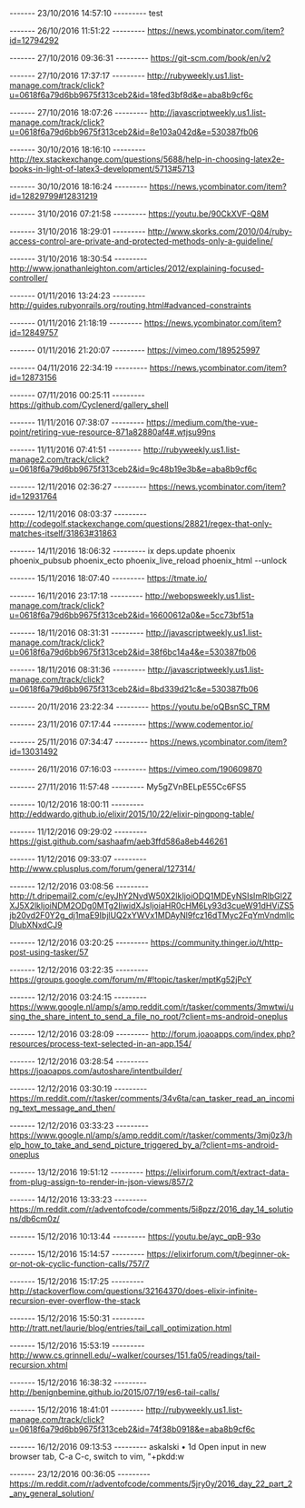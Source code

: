
------- 23/10/2016 14:57:10 ---------
test

------- 26/10/2016 11:51:22 ---------
https://news.ycombinator.com/item?id=12794292

------- 27/10/2016 09:36:31 ---------
https://git-scm.com/book/en/v2

------- 27/10/2016 17:37:17 ---------
http://rubyweekly.us1.list-manage.com/track/click?u=0618f6a79d6bb9675f313ceb2&id=18fed3bf8d&e=aba8b9cf6c

------- 27/10/2016 18:07:26 ---------
http://javascriptweekly.us1.list-manage.com/track/click?u=0618f6a79d6bb9675f313ceb2&id=8e103a042d&e=530387fb06

------- 30/10/2016 18:16:10 ---------
http://tex.stackexchange.com/questions/5688/help-in-choosing-latex2e-books-in-light-of-latex3-development/5713#5713

------- 30/10/2016 18:16:24 ---------
https://news.ycombinator.com/item?id=12829799#12831219

------- 31/10/2016 07:21:58 ---------
https://youtu.be/90CkXVF-Q8M

------- 31/10/2016 18:29:01 ---------
http://www.skorks.com/2010/04/ruby-access-control-are-private-and-protected-methods-only-a-guideline/

------- 31/10/2016 18:30:54 ---------
http://www.jonathanleighton.com/articles/2012/explaining-focused-controller/

------- 01/11/2016 13:24:23 ---------
http://guides.rubyonrails.org/routing.html#advanced-constraints

------- 01/11/2016 21:18:19 ---------
https://news.ycombinator.com/item?id=12849757

------- 01/11/2016 21:20:07 ---------
https://vimeo.com/189525997

------- 04/11/2016 22:34:19 ---------
https://news.ycombinator.com/item?id=12873156

------- 07/11/2016 00:25:11 ---------
https://github.com/Cyclenerd/gallery_shell

------- 11/11/2016 07:38:07 ---------
https://medium.com/the-vue-point/retiring-vue-resource-871a82880af4#.wtjsu99ns

------- 11/11/2016 07:41:51 ---------
http://rubyweekly.us1.list-manage2.com/track/click?u=0618f6a79d6bb9675f313ceb2&id=9c48b19e3b&e=aba8b9cf6c

------- 12/11/2016 02:36:27 ---------
https://news.ycombinator.com/item?id=12931764

------- 12/11/2016 08:03:37 ---------
http://codegolf.stackexchange.com/questions/28821/regex-that-only-matches-itself/31863#31863

------- 14/11/2016 18:06:32 ---------
ix deps.update phoenix phoenix_pubsub phoenix_ecto phoenix_live_reload phoenix_html --unlock

------- 15/11/2016 18:07:40 ---------
https://tmate.io/

------- 16/11/2016 23:17:18 ---------
http://webopsweekly.us1.list-manage.com/track/click?u=0618f6a79d6bb9675f313ceb2&id=16600612a0&e=5cc73bf51a

------- 18/11/2016 08:31:31 ---------
http://javascriptweekly.us1.list-manage.com/track/click?u=0618f6a79d6bb9675f313ceb2&id=38f6bc14a4&e=530387fb06

------- 18/11/2016 08:31:36 ---------
http://javascriptweekly.us1.list-manage.com/track/click?u=0618f6a79d6bb9675f313ceb2&id=8bd339d21c&e=530387fb06

------- 20/11/2016 23:22:34 ---------
https://youtu.be/oQBsnSC_TRM

------- 23/11/2016 07:17:44 ---------
https://www.codementor.io/

------- 25/11/2016 07:34:47 ---------
https://news.ycombinator.com/item?id=13031492

------- 26/11/2016 07:16:03 ---------
https://vimeo.com/190609870

------- 27/11/2016 11:57:48 ---------
My5gZVnBELpE55Cc6FS5

------- 10/12/2016 18:00:11 ---------
http://eddwardo.github.io/elixir/2015/10/22/elixir-pingpong-table/

------- 11/12/2016 09:29:02 ---------
https://gist.github.com/sashaafm/aeb3ffd586a8eb446261

------- 11/12/2016 09:33:07 ---------
http://www.cplusplus.com/forum/general/127314/

------- 12/12/2016 03:08:56 ---------
http://t.dripemail2.com/c/eyJhY2NvdW50X2lkIjoiODQ1MDEyNSIsImRlbGl2ZXJ5X2lkIjoiNDM2ODg0MTg2IiwidXJsIjoiaHR0cHM6Ly93d3cueW91dHViZS5jb20vd2F0Y2g_dj1maE9IbjlUQ2xYWVx1MDAyNl9fcz16dTMyc2FqYmVndmllcDlubXNxdCJ9

------- 12/12/2016 03:20:25 ---------
https://community.thinger.io/t/http-post-using-tasker/57

------- 12/12/2016 03:22:35 ---------
https://groups.google.com/forum/m/#!topic/tasker/mptKg52jPcY

------- 12/12/2016 03:24:15 ---------
https://www.google.nl/amp/s/amp.reddit.com/r/tasker/comments/3mwtwi/using_the_share_intent_to_send_a_file_no_root/?client=ms-android-oneplus

------- 12/12/2016 03:28:09 ---------
http://forum.joaoapps.com/index.php?resources/process-text-selected-in-an-app.154/

------- 12/12/2016 03:28:54 ---------
https://joaoapps.com/autoshare/intentbuilder/

------- 12/12/2016 03:30:19 ---------
https://m.reddit.com/r/tasker/comments/34v6ta/can_tasker_read_an_incoming_text_message_and_then/

------- 12/12/2016 03:33:23 ---------
https://www.google.nl/amp/s/amp.reddit.com/r/tasker/comments/3mj0z3/help_how_to_take_and_send_picture_triggered_by_a/?client=ms-android-oneplus

------- 13/12/2016 19:51:12 ---------
https://elixirforum.com/t/extract-data-from-plug-assign-to-render-in-json-views/857/2

------- 14/12/2016 13:33:23 ---------
https://m.reddit.com/r/adventofcode/comments/5i8pzz/2016_day_14_solutions/db6cm0z/

------- 15/12/2016 10:13:44 ---------
https://youtu.be/ayc_qpB-93o

------- 15/12/2016 15:14:57 ---------
https://elixirforum.com/t/beginner-ok-or-not-ok-cyclic-function-calls/757/7

------- 15/12/2016 15:17:25 ---------
http://stackoverflow.com/questions/32164370/does-elixir-infinite-recursion-ever-overflow-the-stack

------- 15/12/2016 15:50:31 ---------
http://tratt.net/laurie/blog/entries/tail_call_optimization.html

------- 15/12/2016 15:53:19 ---------
http://www.cs.grinnell.edu/~walker/courses/151.fa05/readings/tail-recursion.xhtml

------- 15/12/2016 16:38:32 ---------
http://benignbemine.github.io/2015/07/19/es6-tail-calls/

------- 15/12/2016 18:41:01 ---------
http://rubyweekly.us1.list-manage.com/track/click?u=0618f6a79d6bb9675f313ceb2&id=74f38b0918&e=aba8b9cf6c

------- 16/12/2016 09:13:53 ---------
	askalski • 1d
Open input in new browser tab, C-a C-c, switch to vim, "+pkdd:w<Enter>

------- 23/12/2016 00:36:05 ---------
https://m.reddit.com/r/adventofcode/comments/5jry0y/2016_day_22_part_2_any_general_solution/
